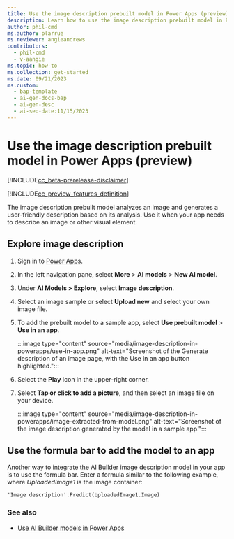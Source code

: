```yaml
---
title: Use the image description prebuilt model in Power Apps (preview)
description: Learn how to use the image description prebuilt model in Power Apps (preview).
author: phil-cmd
ms.author: plarrue
ms.reviewer: angieandrews
contributors:
  - phil-cmd
  - v-aangie
ms.topic: how-to
ms.collection: get-started
ms.date: 09/21/2023
ms.custom:
  - bap-template
  - ai-gen-docs-bap
  - ai-gen-desc
  - ai-seo-date:11/15/2023
---
```


# Use the image description prebuilt model in Power Apps (preview)

[!INCLUDE[cc_beta-prerelease-disclaimer](./includes/cc-beta-prerelease-disclaimer.md)]

[!INCLUDE[cc_preview_features_definition](./includes/cc-preview-features-definition.md)]

The image description prebuilt model analyzes an image and generates a user-friendly description based on its analysis. Use it when your app needs to describe an image or other visual element.

## Explore image description

1. Sign in to [Power Apps](https://make.powerapps.com).

1. In the left navigation pane, select **More** > **AI models** > **New AI model**.

1. Under **AI Models > Explore**, select **Image description**.

1. Select an image sample or select **Upload new** and select your own image file.

1. To add the prebuilt model to a sample app, select **Use prebuilt model** > **Use in an app**.

    :::image type="content" source="media/image-description-in-powerapps/use-in-app.png" alt-text="Screenshot of the Generate description of an image page, with the Use in an app button highlighted.":::

1. Select the **Play** icon in the upper-right corner.

1. Select **Tap or click to add a picture**, and then select an image file on your device.

    :::image type="content" source="media/image-description-in-powerapps/image-extracted-from-model.png" alt-text="Screenshot of the image description generated by the model in a sample app.":::<!-- EDITOR'S NOTE: I tried this myself. Everything was fine until I played the app. No matter what image I uploaded, no description was generated. Is there a step missing in the instructions? -->

## Use the formula bar to add the model to an app

Another way to integrate the AI Builder image description model in your app is to use the formula bar. Enter a formula similar to the following example, where *UploadedImage1* is the image container:

`'Image description'.Predict(UploadedImage1.Image)`<!-- EDITOR'S NOTE: I can't figure out where the formula goes. In what element and what property? -->

### See also

- [Use AI Builder models in Power Apps](powerfx-in-powerapps.md)
